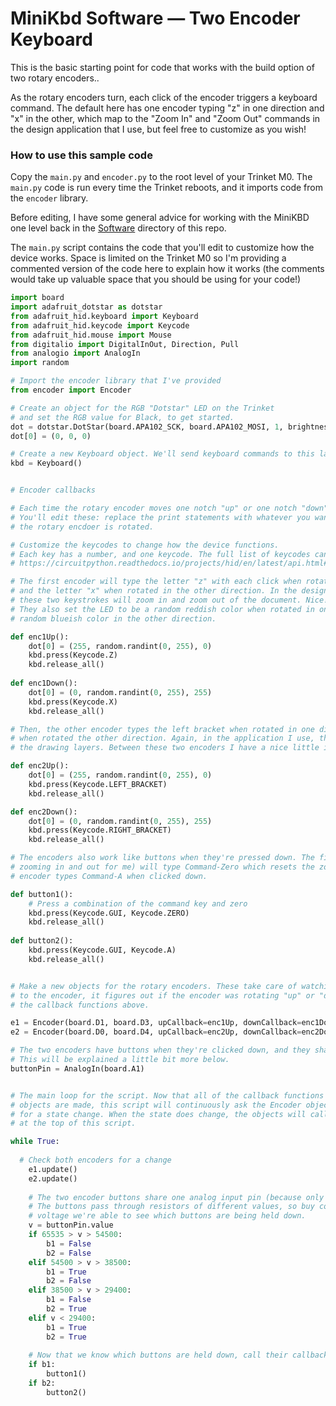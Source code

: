 # MiniKbd Software — Two Encoder Keyboard

This is the basic starting point for code that works with the build option of two rotary encoders..

As the rotary encoders turn, each click of the encoder triggers a keyboard command. The default here has one encoder typing "z" in one direction and "x" in the other, which map to the "Zoom In" and "Zoom Out" commands in the design application that I use, but feel free to customize as you wish!

### How to use this sample code

Copy the `main.py` and `encoder.py` to the root level of your Trinket M0. The `main.py` code is run every time the Trinket reboots, and it imports code from the `encoder` library.

Before editing, I have some general advice for working with the MiniKBD one level back in the [Software](../) directory of this repo.

The `main.py` script contains the code that you'll edit to customize how the device works. Space is limited on the Trinket M0 so I'm providing a commented version of the code here to explain how it works (the comments would take up valuable space that you should be using for your code!)

```python
import board
import adafruit_dotstar as dotstar
from adafruit_hid.keyboard import Keyboard
from adafruit_hid.keycode import Keycode
from adafruit_hid.mouse import Mouse
from digitalio import DigitalInOut, Direction, Pull
from analogio import AnalogIn
import random

# Import the encoder library that I've provided
from encoder import Encoder

# Create an object for the RGB "Dotstar" LED on the Trinket
# and set the RGB value for Black, to get started.
dot = dotstar.DotStar(board.APA102_SCK, board.APA102_MOSI, 1, brightness=0.1)
dot[0] = (0, 0, 0)

# Create a new Keyboard object. We'll send keyboard commands to this later.
kbd = Keyboard()


# Encoder callbacks

# Each time the rotary encoder moves one notch "up" or one notch "down" these functions are called
# You'll edit these: replace the print statements with whatever you want the device to do when
# the rotary encdoer is rotated.

# Customize the keycodes to change how the device functions.
# Each key has a number, and one keycode. The full list of keycodes can be found here:
# https://circuitpython.readthedocs.io/projects/hid/en/latest/api.html#adafruit-hid-keycode-keycode

# The first encoder will type the letter "z" with each click when rotated in one direction,
# and the letter "x" when rotated in the other direction. In the design appliaction I use,
# these two keystrokes will zoom in and zoom out of the document. Nice!
# They also set the LED to be a random reddish color when rotated in one direction, and a
# random blueish color in the other direction.

def enc1Up():
	dot[0] = (255, random.randint(0, 255), 0)
	kbd.press(Keycode.Z)
	kbd.release_all()
	
def enc1Down():
	dot[0] = (0, random.randint(0, 255), 255)
	kbd.press(Keycode.X)
	kbd.release_all()

# Then, the other encoder types the left bracket when rotated in one direction, and the right bracket
# when rotated the other direction. Again, in the application I use, these step up and down through
# the drawing layers. Between these two encoders I have a nice little interface!

def enc2Up():
	dot[0] = (255, random.randint(0, 255), 0)
	kbd.press(Keycode.LEFT_BRACKET)
	kbd.release_all()

def enc2Down():
	dot[0] = (0, random.randint(0, 255), 255)
	kbd.press(Keycode.RIGHT_BRACKET)
	kbd.release_all()

# The encoders also work like buttons when they're pressed down. The first encoeder (the one that was
# zooming in and out for me) will type Command-Zero which resets the zoom to 100%. The other
# encoder types Command-A when clicked down.

def button1():
	# Press a combination of the command key and zero
	kbd.press(Keycode.GUI, Keycode.ZERO)
	kbd.release_all()
	
def button2():
	kbd.press(Keycode.GUI, Keycode.A)
	kbd.release_all()


# Make a new objects for the rotary encoders. These take care of watching for changes in state
# to the encoder, it figures out if the encoder was rotating "up" or "down", and then calls
# the callback functions above.

e1 = Encoder(board.D1, board.D3, upCallback=enc1Up, downCallback=enc1Down)
e2 = Encoder(board.D0, board.D4, upCallback=enc2Up, downCallback=enc2Down)

# The two encoders have buttons when they're clicked down, and they share an analog input pin.
# This will be explained a little bit more below.
buttonPin = AnalogIn(board.A1)


# The main loop for the script. Now that all of the callback functions are defined, and the
# objects are made, this script will continuously ask the Encoder objects to update and check
# for a state change. When the state does change, the objects will call the callback functions 
# at the top of this script.

while True:
	
  # Check both encoders for a change
	e1.update()
	e2.update()
	
	# The two encoder buttons share one analog input pin (because only one pin is left!)
	# The buttons pass through resistors of different values, so buy comparing the analog
	# voltage we're able to see which buttons are being held down.
	v = buttonPin.value
	if 65535 > v > 54500:
		b1 = False
		b2 = False
	elif 54500 > v > 38500:
		b1 = True
		b2 = False
	elif 38500 > v > 29400:
		b1 = False
		b2 = True
	elif v < 29400:
		b1 = True
		b2 = True
    
	# Now that we know which buttons are held down, call their callback functions
	if b1:
		button1()
	if b2:
		button2()


```
